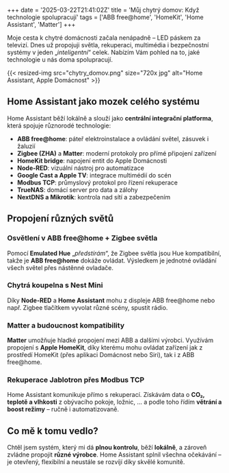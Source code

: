 +++
date = '2025-03-22T21:41:02Z'
title = 'Můj chytrý domov: Když technologie spolupracují'
tags = ['ABB free@home', 'HomeKit', 'Home Assistant', 'Matter']
+++

Moje cesta k chytré domácnosti začala nenápadně – LED páskem za televizí. Dnes už propojuji světla, rekuperaci, multimédia i bezpečnostní systémy v jeden „_inteligentní_“ celek. Nabízím Vám pohled na to, jaké technologie u nás doma spolupracují.

{{< resized-img src="chytry_domov.png" size="720x jpg" alt="Home Assistant, Apple Domácnost" >}}

## Home Assistant jako mozek celého systému

Home Assistant běží lokálně a slouží jako **centrální integrační platforma**, která spojuje různorodé technologie:

- **ABB free@home**: páteř elektroinstalace a ovládání světel, zásuvek i žaluzií
- **Zigbee (ZHA)** a **Matter**: moderní protokoly pro přímé připojení zařízení
- **HomeKit bridge**: napojení entit do Apple Domácnosti
- **Node-RED**: vizuální nástroj pro automatizace
- **Google Cast a Apple TV**: integrace multimédií do scén
- **Modbus TCP**: průmyslový protokol pro řízení rekuperace
- **TrueNAS**: domácí server pro data a zálohy
- **NextDNS a Mikrotik**: kontrola nad sítí a zabezpečením

## Propojení různých světů

### Osvětlení v ABB free@home + Zigbee světla

Pomocí **Emulated Hue** „_předstírám_“, že Zigbee světla jsou Hue kompatibilní, takže je **ABB free@home** dokáže ovládat. Výsledkem je jednotné ovládání všech světel přes nástěnné ovladače.
### Chytrá koupelna s Nest Mini

Díky **Node-RED** a **Home Assistant** mohu z displeje ABB free@home nebo např. Zigbee tlačítkem vyvolat různé scény, spustit rádio.

### Matter a budoucnost kompatibility

**Matter** umožňuje hladké propojení mezi ABB a dalšími výrobci. Využívám propojení s **Apple HomeKit**, díky kterému mohu ovládat zařízení jak z prostředí HomeKit (přes aplikaci Domácnost nebo Siri), tak i z ABB free@home.

### Rekuperace Jablotron přes Modbus TCP

Home Assistant komunikuje přímo s rekuperací. Získávám data o **CO₂, teplotě a vlhkosti** z obývacího pokoje, ložnic, ... a podle toho řídím **větrání a boost režimy** – ručně i automatizovaně.

## Co mě k tomu vedlo?

Chtěl jsem systém, který mi dá **plnou kontrolu**, běží **lokálně**, a zároveň zvládne propojit **různé výrobce**. Home Assistant splnil všechna očekávání – je otevřený, flexibilní a neustále se rozvíjí díky skvělé komunitě.
